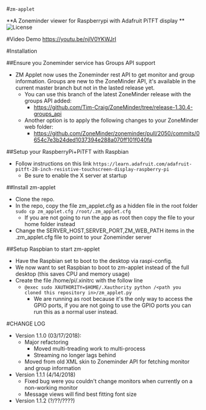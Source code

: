 #`zm-applet`

**A Zoneminder viewer for Raspberrypi with Adafruit PiTFT display  ** ![License](http://img.shields.io/badge/License-GNU%20GPL%20v3-blue.svg)

#Video Demo
https://youtu.be/njlV0YKWJrI

#Installation

##Ensure you Zoneminder service has Groups API support
* ZM Applet now uses the Zoneminder rest API to get monitor and group information.  Groups are new to the ZoneMinder API, it's available in the current master branch but not in the lasted release yet.  
    * You can use this branch of the latest ZoneMinder release with the groups API added:
        * https://github.com/Tim-Craig/ZoneMinder/tree/release-1.30.4-groups_api  
    * Another option is to apply the following changes to your ZoneMinder web folder: 
        * https://github.com/ZoneMinder/zoneminder/pull/2050/commits/0654c7e3b24ded1037394e288a070ff101f040fa

##Setup your RaspberryPi+PiTFT with Raspbian

* Follow instructions on this link `https://learn.adafruit.com/adafruit-pitft-28-inch-resistive-touchscreen-display-raspberry-pi`
    * Be sure to enable the X server at startup

##Install zm-applet

* Clone the repo.
* In the repo, copy the file zm_applet.cfg as a hidden file in the root folder `sudo cp zm_applet.cfg /root/.zm_applet.cfg`
    * If you are not going to run the app as root then copy the file to your home folder instead 
* Change the SERVER_HOST,SERVER_PORT,ZM_WEB_PATH items in the .zm_applet.cfg file to point to your Zoneminder server

##Setup Raspbian to start zm-applet

* Have the Raspbian set to boot to the desktop via raspi-config.
* We now want to set Raspbian to boot to zm-applet instead of the full desktop (this saves CPU and memory usage)
* Create the file /home/pi/.xinitrc with the follow line
    * `@exec sudo XAUTHORITY=$HOME/.Xauthority python /<path you cloned this repository in>/zm_applet.py`
        * We are running as root because it's the only way to access the GPIO ports, if you are not going to use the GPIO ports you can run this as a normal user instead.

#CHANGE LOG
* Version 1.1.0 (03/17/2018):
    * Major refactoring
        * Moved multi-treading work to multi-process
        * Streaming no longer lags behind
    * Moved from old XML skin to Zoneminder API for fetching monitor and group information
* Version 1.1.1 (4/14/2018)
    * Fixed bug were you couldn't change monitors when currently on a non-working monitor
    * Message views will find best fitting font size
* Version 1.1.2 (?/??/????)